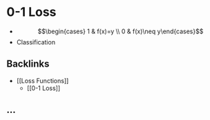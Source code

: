 # 0-1 Loss
- $$\begin{cases} 1 & f(x)=y \\ 0 & f(x)\neq y\end{cases}$$
- Classification

## Backlinks
* [[Loss Functions]]
	* [[0-1 Loss]]

## …